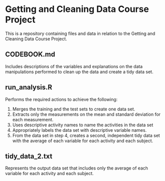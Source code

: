 <h1>Getting and Cleaning Data Course Project</h1>

This is a repository containing files and data in relation to the Getting and Cleaning Data Course Project.

<h2>CODEBOOK.md</h2>
Includes descriptions of the variables and explanations on the data manipulations performed to clean up the data and create a tidy data set.
    
<h2>run_analysis.R</h2>
Performs the required actions to achieve the following:

1. Merges the training and the test sets to create one data set.
2. Extracts only the measurements on the mean and standard deviation for each measurement. 
3. Uses descriptive activity names to name the activities in the data set
4. Appropriately labels the data set with descriptive variable names. 
5. From the data set in step 4, creates a second, independent tidy data set with the average of each variable for each activity and each subject.

<h2>tidy_data_2.txt</h2>
Represents the output data set that includes only the average of each variable for each activity and each subject.